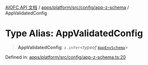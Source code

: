 [AIOFC API 文档](../../../../../../index.md) / [apps/platform/src/config/app-z-schema](../index.md) / AppValidatedConfig

# Type Alias: AppValidatedConfig

> **AppValidatedConfig**: `z.infer`\<*typeof* [`AppEnvSchema`](../variables/AppEnvSchema.md)\>

Defined in: [apps/platform/src/config/app-z-schema.ts:20](https://github.com/aiofc-nx/aiofc-nx-20250117/blob/67a7c164367a9389d2ffea309275a0822750a8a2/apps/platform/src/config/app-z-schema.ts#L20)
